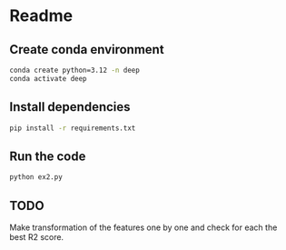 # Readme
## Create conda environment
```bash
conda create python=3.12 -n deep
conda activate deep
```
## Install dependencies
```bash
pip install -r requirements.txt
```
## Run the code
```bash
python ex2.py
```

## TODO
Make transformation of the features one by one and check for each the best R2 score.